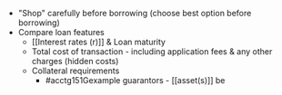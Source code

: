 - "Shop" carefully before borrowing (choose best option before borrowing)
- Compare loan features
	- [[Interest rates (r)]] & Loan maturity
	- Total cost of transaction - including application fees & any other charges (hidden costs)
	- Collateral requirements
		- #acctg151Gexample guarantors - [[asset(s)]] be